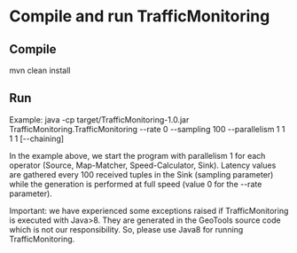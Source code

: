 # Compile and run TrafficMonitoring

## Compile
mvn clean install

## Run
Example: java -cp target/TrafficMonitoring-1.0.jar TrafficMonitoring.TrafficMonitoring --rate 0 --sampling 100 --parallelism 1 1 1 1 [--chaining]

In the example above, we start the program with parallelism 1 for each operator (Source, Map-Matcher, Speed-Calculator, Sink). Latency values are gathered every 100 received tuples in the Sink (sampling parameter) while the generation is performed at full speed (value 0 for the --rate parameter).

Important: we have experienced some exceptions raised if TrafficMonitoring is executed with Java>8. They are generated in the GeoTools source code which is not our responsibility. So, please use Java8 for running TrafficMonitoring.
